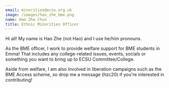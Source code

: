 ```yaml
---
email: minorities@ecsu.org.uk
image: /images/hao_zhe_bme.png
name: Hao Zhe Chun
title: Ethnic Minorities Officer
---
```


Hi all! My name is Hao Zhe (not Hao) and I use he/him pronouns.

As the BME officer, I work to provide welfare support for BME students in Emma!
That includes any college-related issues, events,
socials or something you want to bring up to ECSU Committee/College.

Aside from welfare, I am also involved in liberation campaigns such as the BME Access scheme,
so drop me a message (hzc20) if you're interested in contributing!